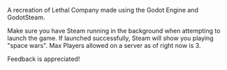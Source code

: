 A recreation of Lethal Company made using the Godot Engine and GodotSteam.

Make sure you have Steam running in the background when attempting to launch the game. If launched successfully, Steam will show you playing "space wars". Max Players allowed on a server as of right now is 3.

Feedback is appreciated!
